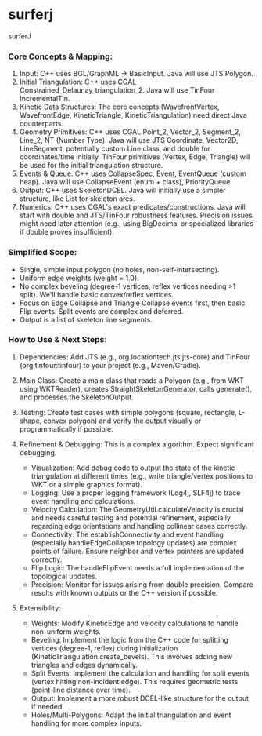 # surferj
surferJ

### Core Concepts & Mapping:
1. Input: C++ uses BGL/GraphML -> BasicInput. Java will use JTS Polygon.
2. Initial Triangulation: C++ uses CGAL Constrained_Delaunay_triangulation_2. Java will use TinFour IncrementalTin.
3. Kinetic Data Structures: The core concepts (WavefrontVertex, WavefrontEdge, KineticTriangle, KineticTriangulation) need direct Java counterparts.
4. Geometry Primitives: C++ uses CGAL Point_2, Vector_2, Segment_2, Line_2, NT (Number Type). Java will use JTS Coordinate, Vector2D, LineSegment, potentially custom Line class, and double for coordinates/time initially. TinFour primitives (Vertex, Edge, Triangle) will be used for the initial triangulation structure.
5. Events & Queue: C++ uses CollapseSpec, Event, EventQueue (custom heap). Java will use CollapseEvent (enum + class), PriorityQueue.
6. Output: C++ uses SkeletonDCEL. Java will initially use a simpler structure, like List<LineSegment> for skeleton arcs.
7. Numerics: C++ uses CGAL's exact predicates/constructions. Java will start with double and JTS/TinFour robustness features. Precision issues might need later attention (e.g., using BigDecimal or specialized libraries if double proves insufficient).


### Simplified Scope:
- Single, simple input polygon (no holes, non-self-intersecting).
- Uniform edge weights (weight = 1.0).
- No complex beveling (degree-1 vertices, reflex vertices needing >1 split). We'll handle basic convex/reflex vertices.
- Focus on Edge Collapse and Triangle Collapse events first, then basic Flip events. Split events are complex and deferred.
- Output is a list of skeleton line segments.

### How to Use & Next Steps:

1. Dependencies: Add JTS (e.g., org.locationtech.jts:jts-core) and TinFour (org.tinfour:tinfour) to your project (e.g., Maven/Gradle).
2. Main Class: Create a main class that reads a Polygon (e.g., from WKT using WKTReader), creates StraightSkeletonGenerator, calls generate(), and processes the SkeletonOutput.
3. Testing: Create test cases with simple polygons (square, rectangle, L-shape, convex polygon) and verify the output visually or programmatically if possible.
4. Refinement & Debugging: This is a complex algorithm. Expect significant debugging.
    - Visualization: Add debug code to output the state of the kinetic triangulation at different times (e.g., write triangle/vertex positions to WKT or a simple graphics format).
    - Logging: Use a proper logging framework (Log4j, SLF4j) to trace event handling and calculations.
    - Velocity Calculation: The GeometryUtil.calculateVelocity is crucial and needs careful testing and potential refinement, especially regarding edge orientations and handling collinear cases correctly.
    - Connectivity: The establishConnectivity and event handling (especially handleEdgeCollapse topology updates) are complex points of failure. Ensure neighbor and vertex pointers are updated correctly.
    - Flip Logic: The handleFlipEvent needs a full implementation of the topological updates.
    - Precision: Monitor for issues arising from double precision. Compare results with known outputs or the C++ version if possible.
  
5. Extensibility:
    - Weights: Modify KineticEdge and velocity calculations to handle non-uniform weights.
    - Beveling: Implement the logic from the C++ code for splitting vertices (degree-1, reflex) during initialization (KineticTriangulation.create_bevels). This involves adding new triangles and edges dynamically.
    - Split Events: Implement the calculation and handling for split events (vertex hitting non-incident edge). This requires geometric tests (point-line distance over time).
    - Output: Implement a more robust DCEL-like structure for the output if needed.
    - Holes/Multi-Polygons: Adapt the initial triangulation and event handling for more complex inputs.